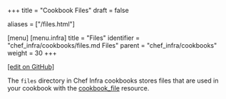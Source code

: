 +++
title = "Cookbook Files"
draft = false

aliases = ["/files.html"]

[menu]
  [menu.infra]
    title = "Files"
    identifier = "chef_infra/cookbooks/files.md Files"
    parent = "chef_infra/cookbooks"
    weight = 30
+++

[\[edit on GitHub\]](https://github.com/chef/chef-web-docs/blob/master/content/files.md)

The `files` directory in Chef Infra cookbooks stores files that are used
in your cookbook with the [cookbook_file](/resources/cookbook_file/)
resource.
